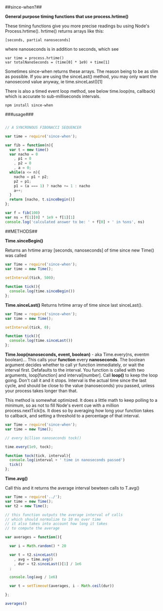 ##since-when?##

__General purpose timing functions that use process.hrtime()__

These timing functions give you more precise readings bu using Node's Process.hrtime(). hrtime() returns arrays like this:

    [seconds, partial nanoseconds]

where nanoseconds is in addition to seconds, which see

    var time = process.hrtime()
    var totalNanoSeconds = (time[0] * 1e9) + time[1]

Sometimes since-when returns these arrays.
The reason being to be as slim as possible. If you are using the sinceLast()
method, you may only want the nanosecond value anyway, ie time.sinceLast()[1]

There is also a timed event loop method, see below time.loop(ns, callback) which is accurate to sub-milliseconds intervals.

    npm install since-when

###usage###

```js

// A SYNCRONOUS FIBONACCI SEQUENCER

var time = require('since-when');

var fib = function(n){
  var t = new time()
  var nacho = 0
    , p1 = 0
    , p2 = 0
    , a = 0;
  while(a <= n){
    nacho = p1 + p2;
    p2 = p1;
    p1 = (a === 1) ? nacho += 1 : nacho
    a++;
  }
  return [nacho, t.sinceBegin()]
};

var f = fib(100)
var ns = f[1][0] * 1e9 + f[1][1]
console.log('calculated answer to be: ' + f[0] + ' in %sns', ns)
```
    
##METHODS##

**Time.sinceBegin()**

Returns an hrtime array [seconds, nanoseconds] of time since new Time() was called

```js
var Time = require('since-when');
var time = new Time();
  
setInterval(tick, 500);

function tick(){
  console.log(time.sinceBegin())  
};
```

**Time.sinceLast()**
Returns hrtime array of time since last sinceLast().

```js
var Time = require('since-when');
var time = new Time();

setInterval(tick, 0);

function tick(){
  console.log(time.sinceLast())
};
```

**Time.loop(nanoseconds, event, boolean)** - 
aka Time.every(ns, eventm boolean)...
This calls your __function__ every __nanoseconds__.
The boolean argument decides whether to call yr function immediately,
or wait the interval first. Defafaults to the interval. You function
is called with two arguments, loop[function] and interval[number].
Call __loop()__  to keep the loop going. Don't call it and it stops.
Interval is the actual time since the last cycle, and
should be close to the value (nanoseconds) you passed, 
unless your process takes longer than that.

This method is somewhat optimized. It does a little math
to keep polling to a minimum, so as not to fill Node's event cue
with a million process.nextTick()s. It does so by averaging how
long your function takes to callback, and setting a threshold to a percentage of that interval.

```js
var Time = require('since-when');
var time = new Time();

// every billion nanoseconds tock()

time.every(1e9, tock);

function tock(tick, interval){
  console.log(interval + ' time in nanoseconds passed')
  tick()
};
```

**Time.avg()**

Call this and it returns the average interval bewteen calls to T.avg()

```js
var Time = require('../');
var time = new Time();
var t2 = new Time();

// this function outputs the average interval of calls
// which should normalize to 10 ms over time
// it also takes into account how long it takes   
// to compute the average

var averages = function(){

  var i = Math.random() * 20

  var t = t2.sinceLast()
    , avg = time.avg()
    , dur = t2.sinceLast()[1] / 1e6
  ;

  console.log(avg / 1e6)

  var t = setTimeout(averages, i - Math.ceil(dur))

};

averages()
```
